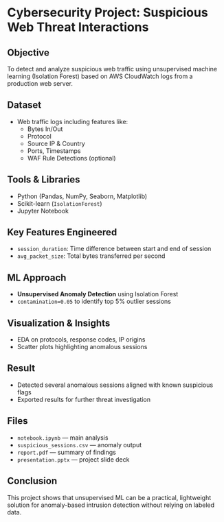# Cybersecurity Project: Suspicious Web Threat Interactions

## Objective
To detect and analyze suspicious web traffic using unsupervised machine learning (Isolation Forest) based on AWS CloudWatch logs from a production web server.

## Dataset
- Web traffic logs including features like:
  - Bytes In/Out
  - Protocol
  - Source IP & Country
  - Ports, Timestamps
  - WAF Rule Detections (optional)

## Tools & Libraries
- Python (Pandas, NumPy, Seaborn, Matplotlib)
- Scikit-learn (`IsolationForest`)
- Jupyter Notebook

## Key Features Engineered
- `session_duration`: Time difference between start and end of session
- `avg_packet_size`: Total bytes transferred per second
## ML Approach
- **Unsupervised Anomaly Detection** using Isolation Forest
- `contamination=0.05` to identify top 5% outlier sessions

## Visualization & Insights
- EDA on protocols, response codes, IP origins
- Scatter plots highlighting anomalous sessions

## Result
- Detected several anomalous sessions aligned with known suspicious flags
- Exported results for further threat investigation

## Files
- `notebook.ipynb` — main analysis
- `suspicious_sessions.csv` — anomaly output
- `report.pdf` — summary of findings
- `presentation.pptx` — project slide deck

## Conclusion
This project shows that unsupervised ML can be a practical, lightweight solution for anomaly-based intrusion detection without relying on labeled data.
